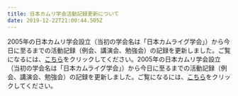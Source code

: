 ```yaml
---
title: 日本カムリ学会活動記録更新について
date: 2019-12-22T21:00:44.505Z
---
```

2005年の日本カムリ学会設立（当初の学会名は「日本カムライグ学会」）から今日に至るまでの活動記録（例会、講演会、勉強会）の記録を更新しました。ご覧になるには、[こちら](https://drive.google.com/open?id=1TpFtz8P2J9xt5AKnio2bCe3GZysijcnG0RNWoxGxuHE)をクリックしてください。2005年の日本カムリ学会設立（当初の学会名は「日本カムライグ学会」）から今日に至るまでの活動記録（例会、講演会、勉強会）の記録を更新しました。ご覧になるには、[こちら](https://drive.google.com/open?id=1TpFtz8P2J9xt5AKnio2bCe3GZysijcnG0RNWoxGxuHE)をクリックしてください。
